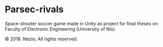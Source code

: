 # Parsec-rivals

Space-shooter soccer game made in Unity as project for final theses on Faculty of Electronic Engineering (University of Nis).

© 2018. Nezio; All rights reserved.
